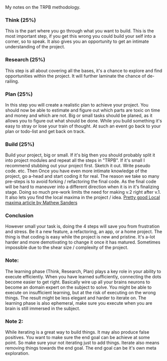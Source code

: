 My notes on the TRPB methodology<!--more-->.

### Think (25%)
This is the part where you go through what you want to build. This is the most important step, if you get this wrong you could build your self into a corner, so to speak. It also gives you an opportunity to get an intimate understanding of the project.

### Research (25%)
This step is all about covering all the bases, it's a chance to explore and find opportunities within the project. It will further laminate the chance of de-railing.

### Plan (25%)
In this step you will create a realistic plan to achieve your project. You should now be able to estimate and figure out which parts are toxic on time and money and which are not. Big or small tasks should be planed, as it allows you to figure out what should be done. While you build something it's easy to stray or lose your train of thought. At such an event go back to your plan or todo-list and get back on track.

### Build (25%)
Build your project, big or small. If it's big then you should probably split it into project modules and repeat all the steps in "TRPB". If it's small I recommend stubbing out your project first. Sketch it out. Write pseudo code. etc. Then Once you have even more intimate knowledge of the project, go a-head and start coding it for real. The reason we take so many pre-steps is to avoid forking / refactoring the final code. As the final code will be hard to maneuver into a different direction when it is in it's finalizing stage. Doing so much pre-work limits the need for making v.2 right after v.1. It also lets you find the local maxima in the project / idea. [Pretty good Local maxima article by Mathew Sanders](http://mathewsanders.com/local-maxima-thinking-tools-for-design/)

### Conclusion
However small your task is, doing the 4 steps will save you from frustration and stress. Be it a new feature, a refactoring, an app, or a home project. The thing is that coding is easy while the project is new and pristine. It's a-lot harder and more demotivating to change it once it has matured. Sometimes impossible due to the shear size / complexity of the project.

### Note:
The learning phase (Think, Research, Plan) plays a key role in your ability to execute efficiently. When you have learned sufficiently, connecting the dots become easier to get right. Basically wire up all your brains neurons to become an domain expert on the subject to solve. You might be able to execute on insufficient learning, but at the risk of executing on the wrong things. The result might be less elegant and harder to iterate on. The learning phase is also ephemeral, make sure you execute when you are brain is still immersed in the subject.

### Note 2:
While iterating is a great way to build things. It may also produce false positives. You want to make sure the end goal can be achieve at some point. So make sure your not iterating just to add things. Iterate also means removing things towards the end goal. The end goal can be it's own meta exploration.
